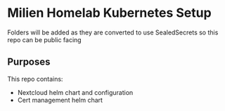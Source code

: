 # Milien Homelab Kubernetes Setup

Folders will be added as they are converted to use SealedSecrets so this repo can be public facing

## Purposes
This repo contains:
- Nextcloud helm chart and configuration
- Cert management helm chart
